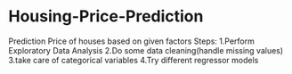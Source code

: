 # Housing-Price-Prediction
Prediction Price of houses based on given factors
Steps:
1.Perform Exploratory Data Analysis
2.Do some data cleaning(handle missing values)
3.take care of categorical variables
4.Try different regressor models
